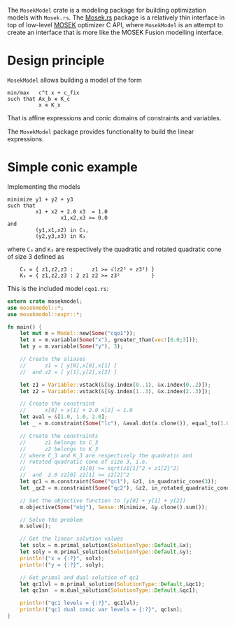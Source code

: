 The `MosekModel` crate is a modeling package for building optimization models
with `Mosek.rs`. The [Mosek.rs](https://crates.io/crates/mosek) package is a
relatively thin interface in top of low-level [MOSEK](https://mosek.com)
optimizer C API, where `MosekModel` is an attempt to create an interface that
is more like the MOSEK Fusion modelling interface.

# Design principle
`MosekModel` allows building a model of the form
```
min/max   c^t x + c_fix
such that Ax_b ∊ K_c
          x ∊ K_x  
```
That is affine expressions and conic domains of constraints and variables.

The `MosekModel` package provides functionality to build the linear expressions.

# Simple conic example
Implementing the models
```
minimize y1 + y2 + y3
such that
         x1 + x2 + 2.0 x3  = 1.0
                 x1,x2,x3 >= 0.0
and
         (y1,x1,x2) in C₃,
         (y2,y3,x3) in K₃
```

where `C₃` and `K₃` are respectively the quadratic and
rotated quadratic cone of size 3 defined as
```
    C₃ = { z1,z2,z3 :      z1 >= √(z2² + z3²) }
    K₃ = { z1,z2,z3 : 2 z1 z2 >= z3²          }
```

This is the included model `cqo1.rs`:

```rust
extern crate mosekmodel;
use mosekmodel::*;
use mosekmodel::expr::*;

fn main() {
    let mut m = Model::new(Some("cqo1"));
    let x = m.variable(Some("x"), greater_than(vec![0.0;3]));
    let y = m.variable(Some("y"), 3);

    // Create the aliases
    //      z1 = [ y[0],x[0],x[1] ]
    //  and z2 = [ y[1],y[2],x[2] ]

    let z1 = Variable::vstack(&[&y.index(0..1), &x.index(0..2)]);
    let z2 = Variable::vstack(&[&y.index(1..3), &x.index(2..3)]);

    // Create the constraint
    //      x[0] + x[1] + 2.0 x[2] = 1.0
    let aval = &[1.0, 1.0, 2.0];
    let _ = m.constraint(Some("lc"), &aval.dot(x.clone()), equal_to(1.0));

    // Create the constraints
    //      z1 belongs to C_3
    //      z2 belongs to K_3
    // where C_3 and K_3 are respectively the quadratic and
    // rotated quadratic cone of size 3, i.e.
    //                 z1[0] >= sqrt(z1[1]^2 + z1[2]^2)
    //  and  2.0 z2[0] z2[1] >= z2[2]^2
    let qc1 = m.constraint(Some("qc1"), &z1, in_quadratic_cone(3));
    let _qc2 = m.constraint(Some("qc2"), &z2, in_rotated_quadratic_cone(3));

    // Set the objective function to (y[0] + y[1] + y[2])
    m.objective(Some("obj"), Sense::Minimize, &y.clone().sum());

    // Solve the problem
    m.solve();

    // Get the linear solution values
    let solx = m.primal_solution(SolutionType::Default,&x);
    let soly = m.primal_solution(SolutionType::Default,&y);
    println!("x = {:?}", solx);
    println!("y = {:?}", soly);

    // Get primal and dual solution of qc1
    let qc1lvl = m.primal_solution(SolutionType::Default,&qc1);
    let qc1sn  = m.dual_solution(SolutionType::Default,&qc1);

    println!("qc1 levels = {:?}", qc1lvl);
    println!("qc1 dual conic var levels = {:?}", qc1sn);
}
```


